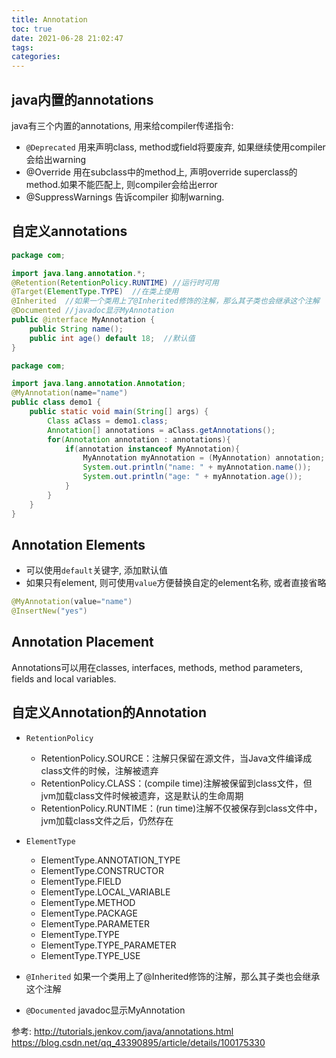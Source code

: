 ```yaml
---
title: Annotation
toc: true
date: 2021-06-28 21:02:47
tags:
categories:
---
```

## java内置的annotations
java有三个内置的annotations, 用来给compiler传递指令:
- `@Deprecated`
用来声明class, method或field将要废弃, 如果继续使用compiler会给出warning
- @Override
用在subclass中的method上, 声明override superclass的method.如果不能匹配上, 则compiler会给出error
- @SuppressWarnings
告诉compiler 抑制warning.

## 自定义annotations

```java
package com;

import java.lang.annotation.*;
@Retention(RetentionPolicy.RUNTIME) //运行时可用
@Target(ElementType.TYPE)  //在类上使用
@Inherited  //如果一个类用上了@Inherited修饰的注解，那么其子类也会继承这个注解
@Documented //javadoc显示MyAnnotation
public @interface MyAnnotation {
    public String name();
    public int age() default 18;  //默认值
}
```

```java
package com;

import java.lang.annotation.Annotation;
@MyAnnotation(name="name")
public class demo1 {
    public static void main(String[] args) {
        Class aClass = demo1.class;
        Annotation[] annotations = aClass.getAnnotations();
        for(Annotation annotation : annotations){
            if(annotation instanceof MyAnnotation){
                MyAnnotation myAnnotation = (MyAnnotation) annotation;
                System.out.println("name: " + myAnnotation.name());
                System.out.println("age: " + myAnnotation.age());
            }
        }
    }
}
```

## Annotation Elements
- 可以使用`default`关键字, 添加默认值
- 如果只有element, 则可使用`value`方便替换自定的element名称, 或者直接省略
```java
@MyAnnotation(value="name")
@InsertNew("yes")
```

## Annotation Placement
Annotations可以用在classes, interfaces, methods, method parameters, fields and local variables.

## 自定义Annotation的Annotation
- `RetentionPolicy`
    - RetentionPolicy.SOURCE：注解只保留在源文件，当Java文件编译成class文件的时候，注解被遗弃
    - RetentionPolicy.CLASS：(compile time)注解被保留到class文件，但jvm加载class文件时候被遗弃，这是默认的生命周期
    - RetentionPolicy.RUNTIME：(run time)注解不仅被保存到class文件中，jvm加载class文件之后，仍然存在

- `ElementType`
    - ElementType.ANNOTATION_TYPE
    - ElementType.CONSTRUCTOR
    - ElementType.FIELD
    - ElementType.LOCAL_VARIABLE
    - ElementType.METHOD
    - ElementType.PACKAGE
    - ElementType.PARAMETER
    - ElementType.TYPE
    - ElementType.TYPE_PARAMETER
    - ElementType.TYPE_USE

- `@Inherited`
如果一个类用上了@Inherited修饰的注解，那么其子类也会继承这个注解

- `@Documented`
javadoc显示MyAnnotation



参考:
http://tutorials.jenkov.com/java/annotations.html
https://blog.csdn.net/qq_43390895/article/details/100175330
